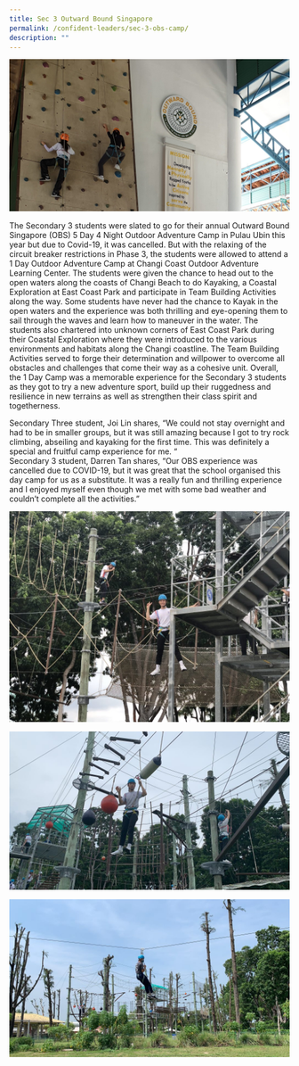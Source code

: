 ```yaml
---
title: Sec 3 Outward Bound Singapore
permalink: /confident-leaders/sec-3-obs-camp/
description: ""
---
```

![](/images/Sec%203%20Camp/20190423_121423-e1565230713520.jpg)

The Secondary 3 students were slated to go for their annual Outward Bound Singapore (OBS) 5 Day 4 Night Outdoor Adventure Camp in Pulau Ubin this year but due to Covid-19, it was cancelled. But with the relaxing of the circuit breaker restrictions in Phase 3, the students were allowed to attend a 1 Day Outdoor Adventure Camp at Changi Coast Outdoor Adventure Learning Center. The students were given the chance to head out to the open waters along the coasts of Changi Beach to do Kayaking, a Coastal Exploration at East Coast Park and participate in Team Building Activities along the way. Some students have never had the chance to Kayak in the open waters and the experience was both thrilling and eye-opening them to sail through the waves and learn how to maneuver in the water. The students also chartered into unknown corners of East Coast Park during their Coastal Exploration where they were introduced to the various environments and habitats along the Changi coastline. The Team Building Activities served to forge their determination and willpower to overcome all obstacles and challenges that come their way as a cohesive unit. Overall, the 1 Day Camp was a memorable experience for the Secondary 3 students as they got to try a new adventure sport, build up their ruggedness and resilience in new terrains as well as strengthen their class spirit and togetherness.

Secondary Three student, Joi Lin shares, “We could not stay overnight and had to be in smaller groups, but it was still amazing because I got to try rock climbing, abseiling and kayaking for the first time. This was definitely a special and fruitful camp experience for me. “  
Secondary 3 student, Darren Tan shares, “Our OBS experience was cancelled due to COVID-19, but it was great that the school organised this day camp for us as a substitute. It was a really fun and thrilling experience and I enjoyed myself even though we met with some bad weather and couldn’t complete all the activities.”

![](/images/Sec%203%20Camp/IMG_1309-1024x768.jpg)

![](/images/Sec%203%20Camp/IMG_9709-1024x576.jpg)

![](/images/Sec%203%20Camp/IMG_9808-1024x576.jpg)